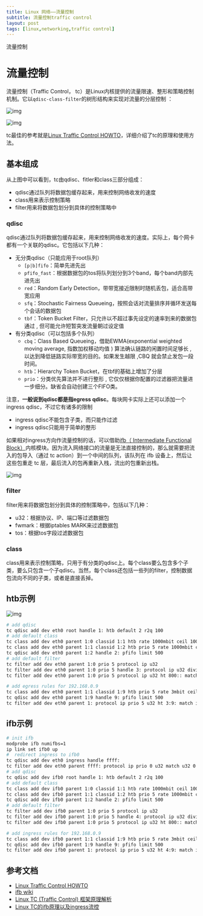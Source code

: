 ```yaml
---
title: Linux 网络——流量控制
subtitle: 流量控制traffic control
layout: post
tags: [linux,networking,traffic control]
---
```


流量控制



# 流量控制

流量控制（Traffic Control， tc）是Linux内核提供的流量限速、整形和策略控制机制。它以`qdisc-class-filter`的树形结构来实现对流量的分层控制 ：

![img](https://feisky.gitbooks.io/sdn/content/linux/images/tc1.jpeg)

![img](https://feisky.gitbooks.io/sdn/content/linux/images/tc2.jpeg)

tc最佳的参考就是[Linux Traffic Control HOWTO](http://www.tldp.org/HOWTO/Traffic-Control-HOWTO/)，详细介绍了tc的原理和使用方法。

## 基本组成

从上图中可以看到，tc由qdisc、fitler和class三部分组成：

- qdisc通过队列将数据包缓存起来，用来控制网络收发的速度
- class用来表示控制策略
- filter用来将数据包划分到具体的控制策略中

### qdisc

qdisc通过队列将数据包缓存起来，用来控制网络收发的速度。实际上，每个网卡都有一个关联的qdisc。它包括以下几种：

- 无分类qdisc（只能应用于root队列）
  - `[p|b]fifo`：简单先进先出
  - `pfifo_fast`：根据数据包的tos将队列划分到3个band，每个band内部先进先出
  - `red`：Random Early Detection，带带宽接近限制时随机丢包，适合高带宽应用
  - `sfq`：Stochastic Fairness Queueing，按照会话对流量排序并循环发送每个会话的数据包
  - `tbf`：Token Bucket Filter，只允许以不超过事先设定的速率到来的数据包通过 , 但可能允许短暂突发流量朝过设定值
- 有分类qdisc（可以包括多个队列）
  - `cbq`：Class Based Queueing，借助EWMA(exponential weighted moving average, 指数加权移动均值 ) 算法确认链路的闲置时间足够长 , 以达到降低链路实际带宽的目的。如果发生越限 ,CBQ 就会禁止发包一段时间。
  - `htb`：Hierarchy Token Bucket，在tbf的基础上增加了分层
  - `prio`：分类优先算法并不进行整形 , 它仅仅根据你配置的过滤器把流量进一步细分。缺省会自动创建三个FIFO类。

注意，**一般说到qdisc都是指egress qdisc**。每块网卡实际上还可以添加一个ingress qdisc，不过它有诸多的限制

- ingress qdisc不能包含子类，而只能作过滤
- ingress qdisc只能用于简单的整形

如果相对ingress方向作流量控制的话，可以借助[ifb（ Intermediate Functional Block）](https://wiki.linuxfoundation.org/networking/ifb)内核模块。因为流入网络接口的流量是无法直接控制的，那么就需要把流入的包导入（通过 tc action）到一个中间的队列，该队列在 ifb 设备上，然后让这些包重走 tc 层，最后流入的包再重新入栈，流出的包重新出栈。

![img](https://feisky.gitbooks.io/sdn/content/linux/images/ifb.jpeg)

### filter

filter用来将数据包划分到具体的控制策略中，包括以下几种：

- u32：根据协议、IP、端口等过滤数据包
- fwmark：根据iptables MARK来过滤数据包
- tos：根据tos字段过滤数据包

### class

class用来表示控制策略，只用于有分类的qdisc上。每个class要么包含多个子类，要么只包含一个子qdisc。当然，每个class还包括一些列的filter，控制数据包流向不同的子类，或者是直接丢掉。

## htb示例

![img](https://feisky.gitbooks.io/sdn/content/linux/images/htb-class.png)

```sh
# add qdisc
tc qdisc add dev eth0 root handle 1: htb default 2 r2q 100
# add default class
tc class add dev eth0 parent 1:0 classid 1:1 htb rate 1000mbit ceil 1000mbit
tc class add dev eth0 parent 1:1 classid 1:2 htb prio 5 rate 1000mbit ceil 1000mbit
tc qdisc add dev eth0 parent 1:2 handle 2: pfifo limit 500
# add default filter
tc filter add dev eth0 parent 1:0 prio 5 protocol ip u32
tc filter add dev eth0 parent 1:0 prio 5 handle 3: protocol ip u32 divisor 256
tc filter add dev eth0 parent 1:0 prio 5 protocol ip u32 ht 800:: match ip src 192.168.0.0/16 hashkey mask 0x000000ff at 12 link 3:

# add egress rules for 192.168.0.9
tc class add dev eth0 parent 1:1 classid 1:9 htb prio 5 rate 3mbit ceil 3mbit
tc qdisc add dev eth0 parent 1:9 handle 9: pfifo limit 500
tc filter add dev eth0 parent 1: protocol ip prio 5 u32 ht 3:9: match ip src "192.168.0.9" flowid 1:9
```

## ifb示例

```sh
# init ifb
modprobe ifb numifbs=1
ip link set ifb0 up
#  redirect ingress to ifb0
tc qdisc add dev eth0 ingress handle ffff:
tc filter add dev eth0 parent ffff: protocol ip prio 0 u32 match u32 0 0 flowid ffff: action mirred egress redirect dev ifb0
# add qdisc
tc qdisc add dev ifb0 root handle 1: htb default 2 r2q 100
# add default class
tc class add dev ifb0 parent 1:0 classid 1:1 htb rate 1000mbit ceil 1000mbit
tc class add dev ifb0 parent 1:1 classid 1:2 htb prio 5 rate 1000mbit ceil 1000mbit
tc qdisc add dev ifb0 parent 1:2 handle 2: pfifo limit 500
# add default filter
tc filter add dev ifb0 parent 1:0 prio 5 protocol ip u32
tc filter add dev ifb0 parent 1:0 prio 5 handle 4: protocol ip u32 divisor 256
tc filter add dev ifb0 parent 1:0 prio 5 protocol ip u32 ht 800:: match ip dst 192.168.0.0/16 hashkey mask 0x000000ff at 16 link 4:

# add ingress rules for 192.168.0.9
tc class add dev ifb0 parent 1:1 classid 1:9 htb prio 5 rate 3mbit ceil 3mbit
tc qdisc add dev ifb0 parent 1:9 handle 9: pfifo limit 500
tc filter add dev ifb0 parent 1: protocol ip prio 5 u32 ht 4:9: match ip dst "192.168.0.9" flowid 1:9
```

## 参考文档

- [Linux Traffic Control HOWTO](http://www.tldp.org/HOWTO/Traffic-Control-HOWTO/)
- [ifb wiki](https://wiki.linuxfoundation.org/networking/ifb)
- [Linux TC (Traffic Control) 框架原理解析](http://blog.csdn.net/dog250/article/details/40483627)
- [Linux TC的ifb原理以及ingress流控](http://blog.csdn.net/dog250/article/details/40680765)



